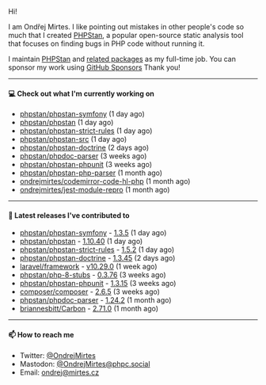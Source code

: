 Hi!

I am Ondřej Mirtes. I like pointing out mistakes in other people's code so much that I created [PHPStan](https://phpstan.org/), a popular open-source static analysis tool that focuses on finding bugs in PHP code without running it.

I maintain [PHPStan](https://github.com/phpstan/phpstan) and [related packages](https://github.com/phpstan/) as my full-time job. You can sponsor my work using [GitHub Sponsors](https://github.com/sponsors/ondrejmirtes) Thank you!

---

#### 💻 Check out what I'm currently working on

- [phpstan/phpstan-symfony](https://github.com/phpstan/phpstan-symfony) (1 day ago)
- [phpstan/phpstan](https://github.com/phpstan/phpstan) (1 day ago)
- [phpstan/phpstan-strict-rules](https://github.com/phpstan/phpstan-strict-rules) (1 day ago)
- [phpstan/phpstan-src](https://github.com/phpstan/phpstan-src) (1 day ago)
- [phpstan/phpstan-doctrine](https://github.com/phpstan/phpstan-doctrine) (2 days ago)
- [phpstan/phpdoc-parser](https://github.com/phpstan/phpdoc-parser) (3 weeks ago)
- [phpstan/phpstan-phpunit](https://github.com/phpstan/phpstan-phpunit) (3 weeks ago)
- [phpstan/phpstan-php-parser](https://github.com/phpstan/phpstan-php-parser) (1 month ago)
- [ondrejmirtes/codemirror-code-hl-php](https://github.com/ondrejmirtes/codemirror-code-hl-php) (1 month ago)
- [ondrejmirtes/jest-module-repro](https://github.com/ondrejmirtes/jest-module-repro) (1 month ago)

---

#### 🔭 Latest releases I've contributed to

- [phpstan/phpstan-symfony](https://github.com/phpstan/phpstan-symfony) - [1.3.5](https://github.com/phpstan/phpstan-symfony/releases/tag/1.3.5) (1 day ago)
- [phpstan/phpstan](https://github.com/phpstan/phpstan) - [1.10.40](https://github.com/phpstan/phpstan/releases/tag/1.10.40) (1 day ago)
- [phpstan/phpstan-strict-rules](https://github.com/phpstan/phpstan-strict-rules) - [1.5.2](https://github.com/phpstan/phpstan-strict-rules/releases/tag/1.5.2) (1 day ago)
- [phpstan/phpstan-doctrine](https://github.com/phpstan/phpstan-doctrine) - [1.3.45](https://github.com/phpstan/phpstan-doctrine/releases/tag/1.3.45) (2 days ago)
- [laravel/framework](https://github.com/laravel/framework) - [v10.29.0](https://github.com/laravel/framework/releases/tag/v10.29.0) (1 week ago)
- [phpstan/php-8-stubs](https://github.com/phpstan/php-8-stubs) - [0.3.76](https://github.com/phpstan/php-8-stubs/releases/tag/0.3.76) (3 weeks ago)
- [phpstan/phpstan-phpunit](https://github.com/phpstan/phpstan-phpunit) - [1.3.15](https://github.com/phpstan/phpstan-phpunit/releases/tag/1.3.15) (3 weeks ago)
- [composer/composer](https://github.com/composer/composer) - [2.6.5](https://github.com/composer/composer/releases/tag/2.6.5) (3 weeks ago)
- [phpstan/phpdoc-parser](https://github.com/phpstan/phpdoc-parser) - [1.24.2](https://github.com/phpstan/phpdoc-parser/releases/tag/1.24.2) (1 month ago)
- [briannesbitt/Carbon](https://github.com/briannesbitt/Carbon) - [2.71.0](https://github.com/briannesbitt/Carbon/releases/tag/2.71.0) (1 month ago)

---

#### 📫 How to reach me

- Twitter: [@OndrejMirtes](https://twitter.com/ondrejmirtes)
- Mastodon: [@OndrejMirtes@phpc.social](https://phpc.social/@OndrejMirtes)
- Email: [ondrej@mirtes.cz](mailto:ondrej@mirtes.cz)
